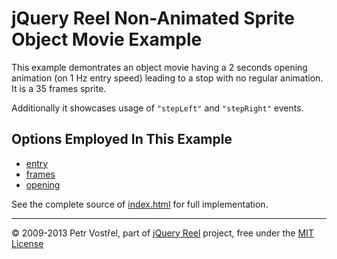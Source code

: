 jQuery Reel Non-Animated Sprite Object Movie Example
====================================================

This example demontrates an object movie having a 2 seconds opening
animation (on 1 Hz entry speed) leading to a stop with no regular
animation. It is a 35 frames sprite.

Additionally it showcases usage of `"stepLeft"` and `"stepRight"` events.


Options Employed In This Example
--------------------------------

- [entry](http://jquery.vostrel.net/reel#entry)
- [frames](http://jquery.vostrel.net/reel#frames)
- [opening](http://jquery.vostrel.net/reel#opening)

See the complete source of [index.html](index.html) for full
implementation.

---
&copy; 2009-2013 Petr Vostřel, part of [jQuery Reel][reel] project, free under the [MIT License][license]



[reel]:http://jquery.vostrel.net/reel
[license]:https://raw.github.com/pisi/Reel/master/LICENSE.txt
